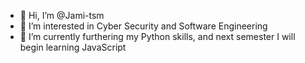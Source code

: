 - 👋 Hi, I’m @Jami-tsm
- 👀 I’m interested in Cyber Security and Software Engineering
- 🌱 I’m currently furthering my Python skills, and next semester I will begin learning JavaScript


<!---
Jami-tsm/Jami-tsm is a ✨ special ✨ repository because its `README.md` (this file) appears on your GitHub profile.
You can click the Preview link to take a look at your changes.
--->
